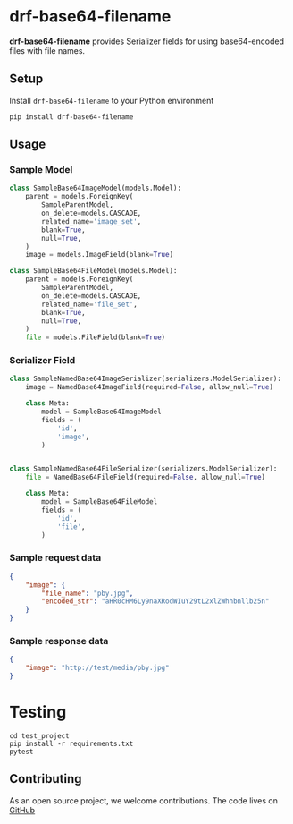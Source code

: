 # drf-base64-filename

**drf-base64-filename** provides Serializer fields for using base64-encoded files with file names.

## Setup

Install `drf-base64-filename` to your Python environment

```shell
pip install drf-base64-filename
```



## Usage

### Sample Model

```python
class SampleBase64ImageModel(models.Model):
    parent = models.ForeignKey(
        SampleParentModel, 
        on_delete=models.CASCADE, 
        related_name='image_set', 
        blank=True, 
        null=True,
    )
    image = models.ImageField(blank=True)

class SampleBase64FileModel(models.Model):
    parent = models.ForeignKey(
        SampleParentModel, 
        on_delete=models.CASCADE,
        related_name='file_set', 
        blank=True, 
        null=True,
    )
    file = models.FileField(blank=True)
```



### Serializer Field

```python
class SampleNamedBase64ImageSerializer(serializers.ModelSerializer):
    image = NamedBase64ImageField(required=False, allow_null=True)

    class Meta:
        model = SampleBase64ImageModel
        fields = (
            'id',
            'image',
        )


class SampleNamedBase64FileSerializer(serializers.ModelSerializer):
    file = NamedBase64FileField(required=False, allow_null=True)

    class Meta:
        model = SampleBase64FileModel
        fields = (
            'id',
            'file',
        )
```



### Sample request data

```json
{
    "image": {
        "file_name": "pby.jpg",
        "encoded_str": "aHR0cHM6Ly9naXRodWIuY29tL2xlZWhhbnllb25n"
    }
}
```

### Sample response data

```json
{
    "image": "http://test/media/pby.jpg"
}
```



# Testing

```shell
cd test_project
pip install -r requirements.txt
pytest
```



## Contributing

As an open source project, we welcome contributions.
The code lives on [GitHub](https://github.com/LeeHanYeong/drf-base64-filename)

 